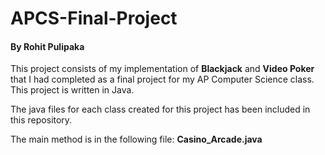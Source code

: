 # APCS-Final-Project
#### By Rohit Pulipaka
This project consists of my implementation of **Blackjack** and **Video Poker** that I had completed as a final project for my AP Computer Science class.
This project is written in Java.

The java files for each class created for this project has been included in this repository.

The main method is in the following file: **Casino_Arcade.java**
